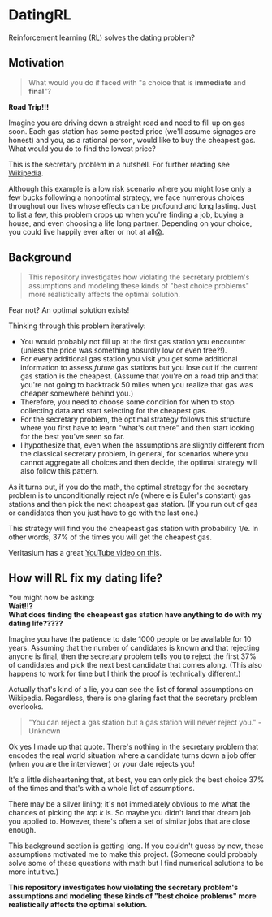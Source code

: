 # DatingRL
Reinforcement learning (RL) solves the dating problem?

## Motivation

> What would you do if faced with "a choice that is **immediate** and **final**"?

**Road Trip!!!**

Imagine you are driving down a straight road and need to fill up on gas soon. Each gas station has some posted price (we'll assume signages are honest) and you, as a rational person, would like to buy the cheapest gas. What would you do to find the lowest price?

This is the secretary problem in a nutshell. For further reading see [Wikipedia](https://en.wikipedia.org/wiki/Secretary_problem).

Although this example is a low risk scenario where you might lose only a few bucks following a nonoptimal strategy, we face numerous choices throughout our lives whose effects can be profound and long lasting. Just to list a few, this problem crops up when you're finding a job, buying a house, and even choosing a life long partner. Depending on your choice, you could live happily ever after or not at all😱.

## Background

> This repository investigates how violating the secretary problem's assumptions and modeling these kinds of "best choice problems" more realistically affects the optimal solution.

Fear not? An optimal solution exists!

Thinking through this problem iteratively:

* You would probably not fill up at the first gas station you encounter (unless the price was something absurdly low or even free?!).
* For every additional gas station you visit you get some additional information to assess _future_ gas stations but you lose out if the current gas station is the cheapest. (Assume that you're on a road trip and that you're not going to backtrack 50 miles when you realize that gas was cheaper somewhere behind you.)
* Therefore, you need to choose some condition for when to stop collecting data and start selecting for the cheapest gas.
* For the secretary problem, the optimal strategy follows this structure where you first have to learn "what's out there" and then start looking for the best you've seen so far.
* I hypothesize that, even when the assumptions are slightly different from the classical secretary problem, in general, for scenarios where you cannot aggregate all choices and then decide, the optimal strategy will also follow this pattern.

As it turns out, if you do the math, the optimal strategy for the secretary problem is to unconditionally reject n/e (where e is Euler's constant) gas stations and then pick the next cheapest gas station. (If you run out of gas or candidates then you just have to go with the last one.)

This strategy will find you the cheapeast gas station with probability 1/e. In other words, 37% of the times you will get the cheapest gas.

Veritasium has a great [YouTube video on this](https://youtu.be/d6iQrh2TK98?si=nSDDEYlWVr-HLh71&t=724).

## How will RL fix my dating life?

You might now be asking:  
**Wait!!?**  
**What does finding the cheapeast gas station have anything to do with my dating life?????**

Imagine you have the patience to date 1000 people or be available for 10 years. Assuming that the number of candidates is known and that rejecting anyone is final, then the secretary problem tells you to reject the first 37% of candidates and pick the next best candidate that comes along. (This also happens to work for time but I think the proof is technically different.)

Actually that's kind of a lie, you can see the list of formal assumptions on Wikipedia. Regardless, there is one glaring fact that the secretary problem overlooks.

> "You can reject a gas station but a gas station will never reject you." - Unknown

Ok yes I made up that quote. There's nothing in the secretary problem that encodes the real world situation where a candidate turns down a job offer (when you are the interviewer) or your date rejects you!

It's a little disheartening that, at best, you can only pick the best choice 37% of the times and that's with a whole list of assumptions.

There may be a silver lining; it's not immediately obvious to me what the chances of picking the _top k_ is. So maybe you didn't land that dream job you applied to. However, there's often a set of similar jobs that are close enough.

This background section is getting long. If you couldn't guess by now, these assumptions motivated me to make this project. (Someone could probably solve some of these questions with math but I find numerical solutions to be more intuitive.)

**This repository investigates how violating the secretary problem's assumptions and modeling these kinds of "best choice problems" more realistically affects the optimal solution.**
